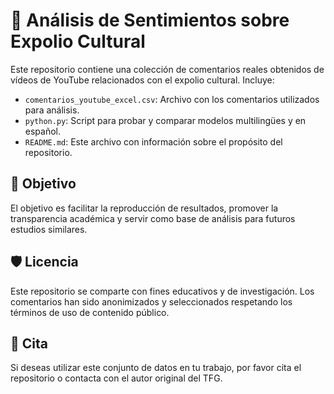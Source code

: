 
# 🧠 Análisis de Sentimientos sobre Expolio Cultural

Este repositorio contiene una colección de comentarios reales obtenidos de vídeos de YouTube relacionados con el expolio cultural. Incluye:

- `comentarios_youtube_excel.csv`: Archivo con los comentarios utilizados para análisis.
- `python.py`: Script para probar y comparar modelos multilingües y en español.
- `README.md`: Este archivo con información sobre el propósito del repositorio.

## 🎯 Objetivo

El objetivo es facilitar la reproducción de resultados, promover la transparencia académica y servir como base de análisis para futuros estudios similares.

## 🛡️ Licencia

Este repositorio se comparte con fines educativos y de investigación. Los comentarios han sido anonimizados y seleccionados respetando los términos de uso de contenido público.

## 🔗 Cita

Si deseas utilizar este conjunto de datos en tu trabajo, por favor cita el repositorio o contacta con el autor original del TFG.

